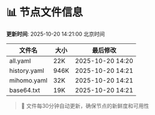 # 📊 节点文件信息

**更新时间**: 2025-10-20 14:21:00 北京时间

| 文件名 | 大小 | 最后修改 |
|--------|------|----------|
| all.yaml | 22K | 2025-10-20 14:20 |
| history.yaml | 946K | 2025-10-20 14:21 |
| mihomo.yaml | 32K | 2025-10-20 14:21 |
| base64.txt | 19K | 2025-10-20 14:21 |

> 🔄 文件每30分钟自动更新，确保节点的新鲜度和可用性
